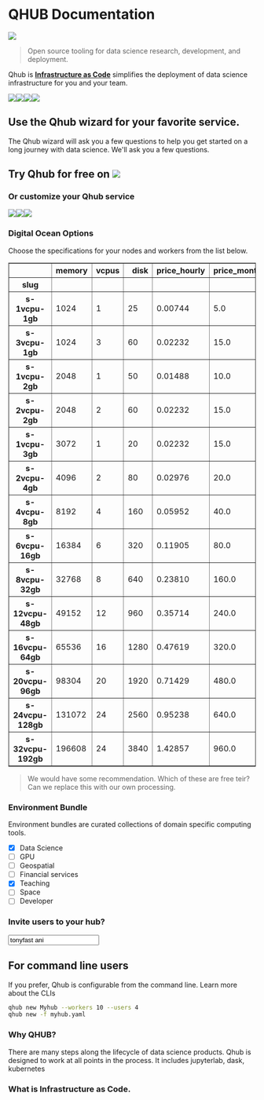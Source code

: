 # QHUB Documentation

![](https://avatars0.githubusercontent.com/u/34879953?v=4&s=200)

> Open source tooling for data science research, development, and deployment.

Qhub is [**Infrastructure as Code**](#What-is-Infrastructure-as-Code.)
simplifies the deployment of data science infrastructure for you and your team.

![](https://avatars1.githubusercontent.com/u/17131925?v=4&s=100)![](https://avatars2.githubusercontent.com/u/17927519?v=4&s=100)![](https://avatars1.githubusercontent.com/u/5429470?v=4&s=100)![](https://avatars2.githubusercontent.com/u/288277?v=4&s=100)

## Use the Qhub wizard for your favorite service.

The Qhub wizard will ask you a few questions to help you
get started on a long journey with data science. We'll ask you a
few questions.

## Try Qhub for free on ![](https://avatars0.githubusercontent.com/u/4650108?v=4&s=60)

### Or customize your Qhub service

![](https://avatars0.githubusercontent.com/u/4650108?v=4&s=100)![](https://avatars3.githubusercontent.com/u/2232217?v=4&s=100)![](https://avatars0.githubusercontent.com/u/2810941?v=4&s=100)

### Digital Ocean Options

Choose the specifications for your nodes and workers from the list below.

<table border="1" class="dataframe">
  <thead>
    <tr style="text-align: right;">
      <th></th>
      <th>memory</th>
      <th>vcpus</th>
      <th>disk</th>
      <th>price_hourly</th>
      <th>price_monthly</th>
      <th>managed_hourly</th>
      <th>managed_weekly</th>
    </tr>
    <tr>
      <th>slug</th>
      <th></th>
      <th></th>
      <th></th>
      <th></th>
      <th></th>
      <th></th>
      <th></th>
    </tr>
  </thead>
  <tbody>
    <tr>
      <th>s-1vcpu-1gb</th>
      <td>1024</td>
      <td>1</td>
      <td>25</td>
      <td>0.00744</td>
      <td>5.0</td>
      <td>0.01</td>
      <td>0.6</td>
    </tr>
    <tr>
      <th>s-3vcpu-1gb</th>
      <td>1024</td>
      <td>3</td>
      <td>60</td>
      <td>0.02232</td>
      <td>15.0</td>
      <td>0.03</td>
      <td>1.8</td>
    </tr>
    <tr>
      <th>s-1vcpu-2gb</th>
      <td>2048</td>
      <td>1</td>
      <td>50</td>
      <td>0.01488</td>
      <td>10.0</td>
      <td>0.02</td>
      <td>1.2</td>
    </tr>
    <tr>
      <th>s-2vcpu-2gb</th>
      <td>2048</td>
      <td>2</td>
      <td>60</td>
      <td>0.02232</td>
      <td>15.0</td>
      <td>0.03</td>
      <td>1.8</td>
    </tr>
    <tr>
      <th>s-1vcpu-3gb</th>
      <td>3072</td>
      <td>1</td>
      <td>20</td>
      <td>0.02232</td>
      <td>15.0</td>
      <td>0.03</td>
      <td>1.8</td>
    </tr>
    <tr>
      <th>s-2vcpu-4gb</th>
      <td>4096</td>
      <td>2</td>
      <td>80</td>
      <td>0.02976</td>
      <td>20.0</td>
      <td>0.04</td>
      <td>2.4</td>
    </tr>
    <tr>
      <th>s-4vcpu-8gb</th>
      <td>8192</td>
      <td>4</td>
      <td>160</td>
      <td>0.05952</td>
      <td>40.0</td>
      <td>0.09</td>
      <td>5.4</td>
    </tr>
    <tr>
      <th>s-6vcpu-16gb</th>
      <td>16384</td>
      <td>6</td>
      <td>320</td>
      <td>0.11905</td>
      <td>80.0</td>
      <td>0.18</td>
      <td>10.8</td>
    </tr>
    <tr>
      <th>s-8vcpu-32gb</th>
      <td>32768</td>
      <td>8</td>
      <td>640</td>
      <td>0.23810</td>
      <td>160.0</td>
      <td>0.36</td>
      <td>21.6</td>
    </tr>
    <tr>
      <th>s-12vcpu-48gb</th>
      <td>49152</td>
      <td>12</td>
      <td>960</td>
      <td>0.35714</td>
      <td>240.0</td>
      <td>0.54</td>
      <td>32.4</td>
    </tr>
    <tr>
      <th>s-16vcpu-64gb</th>
      <td>65536</td>
      <td>16</td>
      <td>1280</td>
      <td>0.47619</td>
      <td>320.0</td>
      <td>0.71</td>
      <td>42.6</td>
    </tr>
    <tr>
      <th>s-20vcpu-96gb</th>
      <td>98304</td>
      <td>20</td>
      <td>1920</td>
      <td>0.71429</td>
      <td>480.0</td>
      <td>1.07</td>
      <td>64.2</td>
    </tr>
    <tr>
      <th>s-24vcpu-128gb</th>
      <td>131072</td>
      <td>24</td>
      <td>2560</td>
      <td>0.95238</td>
      <td>640.0</td>
      <td>1.43</td>
      <td>85.8</td>
    </tr>
    <tr>
      <th>s-32vcpu-192gb</th>
      <td>196608</td>
      <td>24</td>
      <td>3840</td>
      <td>1.42857</td>
      <td>960.0</td>
      <td>2.14</td>
      <td>128.4</td>
    </tr>
  </tbody>
</table>
    
> We would have some recommendation.
> Which of these are free teir? 
> Can we replace this with our own processing.
    
### Environment Bundle
    
Environment bundles are curated collections of domain specific 
computing tools.
    
- [x] Data Science
- [ ] GPU
- [ ] Geospatial
- [ ] Financial services
- [x] Teaching
- [ ] Space
- [ ] Developer
    
### Invite users to your hub?
    
<input value="tonyfast ani"></input>
## For command line users

If you prefer, Qhub is configurable from the command line. Learn more about the CLIs

```bash
qhub new Myhub --workers 10 --users 4
qhub new -f myhub.yaml
```

### Why QHUB?

There are many steps along the lifecycle of data science products. Qhub is designed
to work at all points in the process. It includes jupyterlab, dask, kubernetes

### What is **Infrastructure as Code**.

<!--

-->
